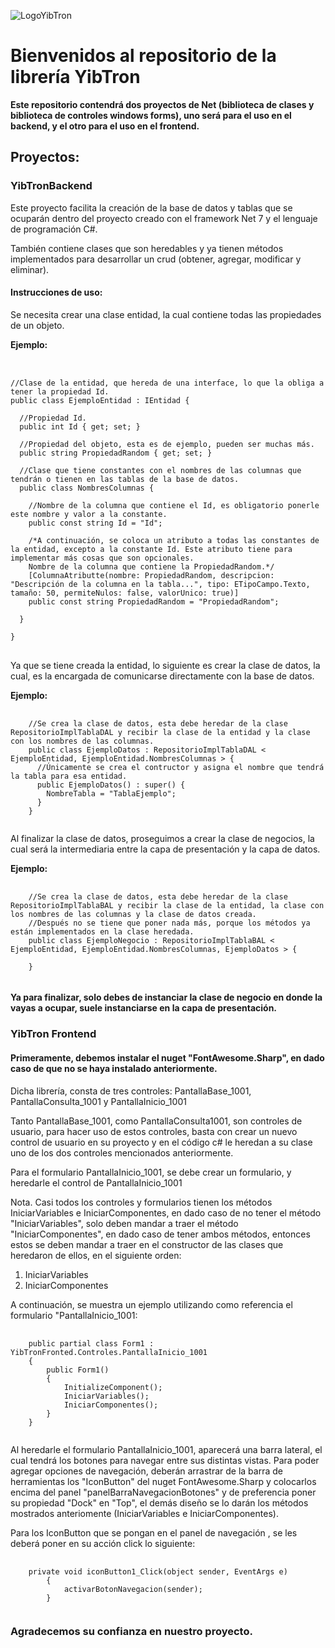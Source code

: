 ![LogoYibTron](https://github.com/JahzeelAndre/YibTronLibrary/assets/95154848/87c170fa-173e-4f34-8855-75d4e1b6ef82)
<h1> Bienvenidos al repositorio de la librería YibTron </h1>
<p> <b> Este repositorio contendrá dos proyectos de Net (biblioteca de clases y biblioteca de controles windows forms), uno será para el uso en el backend, y el otro para el uso en el frontend. </b> </p>

<h2>Proyectos: </h2>

<h3> YibTronBackend </h3>
<p> Este proyecto facilita la creación de la base de datos y tablas que se ocuparán dentro del proyecto creado con el framework Net 7 y el lenguaje de programación C#. </p>
<p> También contiene clases que son heredables y ya tienen métodos implementados para desarrollar un crud (obtener, agregar, modificar y eliminar). </p>

<H4>Instrucciones de uso:</H4>
<p>Se necesita crear una clase entidad, la cual contiene todas las propiedades de un objeto.</p>
<p><b>Ejemplo:</b></p>

<pre> 
  <code >
//Clase de la entidad, que hereda de una interface, lo que la obliga a tener la propiedad Id.
public class EjemploEntidad : IEntidad {
    
  //Propiedad Id.
  public int Id { get; set; }
    
  //Propiedad del objeto, esta es de ejemplo, pueden ser muchas más.
  public string PropiedadRandom { get; set; }

  //Clase que tiene constantes con el nombres de las columnas que tendrán o tienen en las tablas de la base de datos.
  public class NombresColumnas {

    //Nombre de la columna que contiene el Id, es obligatorio ponerle este nombre y valor a la constante.
    public const string Id = "Id";

    /*A continuación, se coloca un atributo a todas las constantes de la entidad, excepto a la constante Id. Este atributo tiene para implementar más cosas que son opcionales.
    Nombre de la columna que contiene la PropiedadRandom.*/
    [ColumnaAtributte(nombre: PropiedadRandom, descripcion: "Descripción de la columna en la tabla...", tipo: ETipoCampo.Texto, tamaño: 50, permiteNulos: false, valorUnico: true)]
    public const string PropiedadRandom = "PropiedadRandom";
  
  }
    
}
  </code> 
</pre>

<p>Ya que se tiene creada la entidad, lo siguiente es crear la clase de datos, la cual, es la encargada de comunicarse directamente con la base de datos.</p>
<p><b>Ejemplo:</b></p>

<pre>
  <code>
    //Se crea la clase de datos, esta debe heredar de la clase RepositorioImplTablaDAL y recibir la clase de la entidad y la clase con los nombres de las columnas.
    public class EjemploDatos : RepositorioImplTablaDAL &lt; EjemploEntidad, EjemploEntidad.NombresColumnas &gt; {
      //Únicamente se crea el contructor y asigna el nombre que tendrá la tabla para esa entidad.
      public EjemploDatos() : super() {
        NombreTabla = "TablaEjemplo";
      }
    }
  </code>
</pre>

<p>Al finalizar la clase de datos, proseguimos a crear la clase de negocios, la cual será la intermediaria entre la capa de presentación y la capa de datos.</p>
<p><b>Ejemplo:</b></p>

<pre>
  <code>
    //Se crea la clase de datos, esta debe heredar de la clase RepositorioImplTablaBAL y recibir la clase de la entidad, la clase con los nombres de las columnas y la clase de datos creada.
    //Después no se tiene que poner nada más, porque los métodos ya están implementados en la clase heredada.
    public class EjemploNegocio : RepositorioImplTablaBAL &lt; EjemploEntidad, EjemploEntidad.NombresColumnas, EjemploDatos &gt; {
      
    }
  </code>
</pre>

<h4>Ya para finalizar, solo debes de instanciar la clase de negocio en donde la vayas a ocupar, suele instanciarse en la capa de presentación.</h4>

<h3>YibTron Frontend</h3>
<h4>Primeramente, debemos instalar el nuget "FontAwesome.Sharp", en dado caso de que no se haya instalado anteriormente.</h4>

<p>Dicha librería, consta de tres controles: PantallaBase_1001, PantallaConsulta_1001 y PantallaInicio_1001</p>

<p>Tanto PantallaBase_1001, como PantallaConsulta1001, son controles de usuario, para hacer uso de estos controles, basta con crear un nuevo control de usuario en su proyecto y en el código c# le heredan a su clase uno de los dos controles mencionados anteriormente.</p>

<p>Para el formulario PantallaInicio_1001, se debe crear un formulario, y heredarle el control de PantallaInicio_1001</p>

<p>Nota. Casi todos los controles y formularios tienen los métodos IniciarVariables e IniciarComponentes, en dado caso de no tener el método "IniciarVariables", solo deben mandar a traer el método "IniciarComponentes", en dado caso de tener ambos métodos, entonces estos se deben mandar a traer en el constructor de las clases que heredaron de ellos, en el siguiente orden: </p>
<ol>
  <li>IniciarVariables</li>
  <li>IniciarComponentes</li>
</ol>
<p>A continuación, se muestra un ejemplo utilizando como referencia el formulario "PantallaInicio_1001: </p>
<pre>
  <code>
    public partial class Form1 : YibTronFronted.Controles.PantallaInicio_1001
    {
        public Form1()
        {
            InitializeComponent();
            IniciarVariables();
            IniciarComponentes();
        }
    }
  </code>
</pre>

<p>Al heredarle el formulario PantallaInicio_1001, aparecerá una barra lateral, el cual tendrá los botones para navegar entre sus distintas vistas. Para poder agregar opciones de navegación, deberán arrastrar de la barra de herramientas los "IconButton" del nuget FontAwesome.Sharp y colocarlos encima del panel "panelBarraNavegacionBotones" y de preferencia poner su propiedad "Dock" en "Top", el demás diseño se lo darán los métodos mostrados anteriomente (IniciarVariables e IniciarComponentes).</p>

<p>Para los IconButton que se pongan en el panel de navegación , se les deberá poner en su acción click lo siguiente: </p>
<pre>
  <code>
    private void iconButton1_Click(object sender, EventArgs e)
        {
            activarBotonNavegacion(sender);
        }
  </code>
</pre>

<h3>Agradecemos su confianza en nuestro proyecto.</h3>
